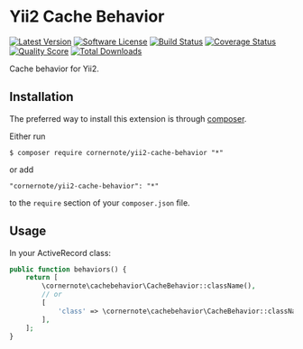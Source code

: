 # Yii2 Cache Behavior

[![Latest Version](https://img.shields.io/github/tag/cornernote/yii2-cache-behavior.svg?style=flat-square&label=release)](https://github.com/cornernote/yii2-cache-behavior/tags)
[![Software License](https://img.shields.io/badge/license-BSD-brightgreen.svg?style=flat-square)](LICENSE.md)
[![Build Status](https://img.shields.io/travis/cornernote/yii2-cache-behavior/master.svg?style=flat-square)](https://travis-ci.org/cornernote/yii2-cache-behavior)
[![Coverage Status](https://img.shields.io/scrutinizer/coverage/g/cornernote/yii2-cache-behavior.svg?style=flat-square)](https://scrutinizer-ci.com/g/cornernote/yii2-cache-behavior/code-structure)
[![Quality Score](https://img.shields.io/scrutinizer/g/cornernote/yii2-cache-behavior.svg?style=flat-square)](https://scrutinizer-ci.com/g/cornernote/yii2-cache-behavior)
[![Total Downloads](https://img.shields.io/packagist/dt/cornernote/yii2-cache-behavior.svg?style=flat-square)](https://packagist.org/packages/cornernote/yii2-cache-behavior)

Cache behavior for Yii2.


## Installation

The preferred way to install this extension is through [composer](http://getcomposer.org/download/).

Either run

```
$ composer require cornernote/yii2-cache-behavior "*"
```

or add

```
"cornernote/yii2-cache-behavior": "*"
```

to the `require` section of your `composer.json` file.


## Usage

In your ActiveRecord class:

```php
public function behaviors() {
    return [
        \cornernote\cachebehavior\CacheBehavior::className(),
        // or
        [
            'class' => \cornernote\cachebehavior\CacheBehavior::className(),
        ],
    ];
}
```

